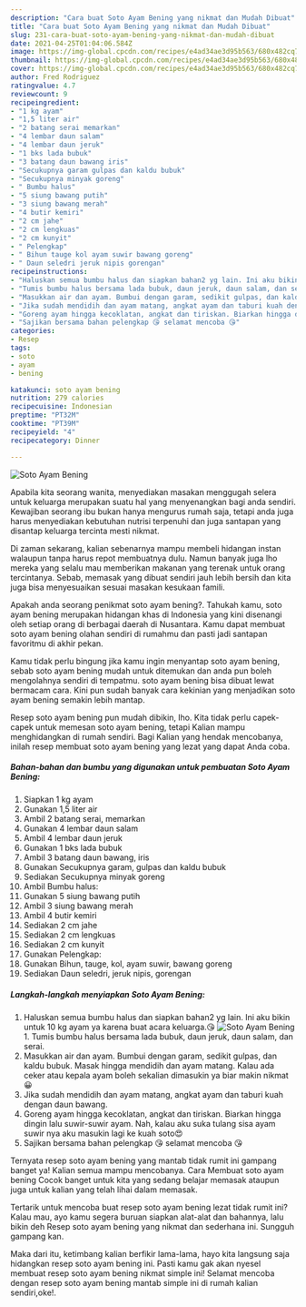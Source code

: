 ```yaml
---
description: "Cara buat Soto Ayam Bening yang nikmat dan Mudah Dibuat"
title: "Cara buat Soto Ayam Bening yang nikmat dan Mudah Dibuat"
slug: 231-cara-buat-soto-ayam-bening-yang-nikmat-dan-mudah-dibuat
date: 2021-04-25T01:04:06.584Z
image: https://img-global.cpcdn.com/recipes/e4ad34ae3d95b563/680x482cq70/soto-ayam-bening-foto-resep-utama.jpg
thumbnail: https://img-global.cpcdn.com/recipes/e4ad34ae3d95b563/680x482cq70/soto-ayam-bening-foto-resep-utama.jpg
cover: https://img-global.cpcdn.com/recipes/e4ad34ae3d95b563/680x482cq70/soto-ayam-bening-foto-resep-utama.jpg
author: Fred Rodriguez
ratingvalue: 4.7
reviewcount: 9
recipeingredient:
- "1 kg ayam"
- "1,5 liter air"
- "2 batang serai memarkan"
- "4 lembar daun salam"
- "4 lembar daun jeruk"
- "1 bks lada bubuk"
- "3 batang daun bawang iris"
- "Secukupnya garam gulpas dan kaldu bubuk"
- "Secukupnya minyak goreng"
- " Bumbu halus"
- "5 siung bawang putih"
- "3 siung bawang merah"
- "4 butir kemiri"
- "2 cm jahe"
- "2 cm lengkuas"
- "2 cm kunyit"
- " Pelengkap"
- " Bihun tauge kol ayam suwir bawang goreng"
- " Daun seledri jeruk nipis gorengan"
recipeinstructions:
- "Haluskan semua bumbu halus dan siapkan bahan2 yg lain. Ini aku bikin untuk 10 kg ayam ya karena buat acara keluarga.😘"
- "Tumis bumbu halus bersama lada bubuk, daun jeruk, daun salam, dan serai."
- "Masukkan air dan ayam. Bumbui dengan garam, sedikit gulpas, dan kaldu bubuk. Masak hingga mendidih dan ayam matang. Kalau ada ceker atau kepala ayam boleh sekalian dimasukin ya biar makin nikmat😀"
- "Jika sudah mendidih dan ayam matang, angkat ayam dan taburi kuah dengan daun bawang."
- "Goreng ayam hingga kecoklatan, angkat dan tiriskan. Biarkan hingga dingin lalu suwir-suwir ayam. Nah, kalau aku suka tulang sisa ayam suwir nya aku masukin lagi ke kuah soto😍"
- "Sajikan bersama bahan pelengkap 😘 selamat mencoba 😘"
categories:
- Resep
tags:
- soto
- ayam
- bening

katakunci: soto ayam bening 
nutrition: 279 calories
recipecuisine: Indonesian
preptime: "PT32M"
cooktime: "PT39M"
recipeyield: "4"
recipecategory: Dinner

---
```



![Soto Ayam Bening](https://img-global.cpcdn.com/recipes/e4ad34ae3d95b563/680x482cq70/soto-ayam-bening-foto-resep-utama.jpg)

Apabila kita seorang wanita, menyediakan masakan menggugah selera untuk keluarga merupakan suatu hal yang menyenangkan bagi anda sendiri. Kewajiban seorang ibu bukan hanya mengurus rumah saja, tetapi anda juga harus menyediakan kebutuhan nutrisi terpenuhi dan juga santapan yang disantap keluarga tercinta mesti nikmat.

Di zaman  sekarang, kalian sebenarnya mampu membeli hidangan instan walaupun tanpa harus repot membuatnya dulu. Namun banyak juga lho mereka yang selalu mau memberikan makanan yang terenak untuk orang tercintanya. Sebab, memasak yang dibuat sendiri jauh lebih bersih dan kita juga bisa menyesuaikan sesuai masakan kesukaan famili. 



Apakah anda seorang penikmat soto ayam bening?. Tahukah kamu, soto ayam bening merupakan hidangan khas di Indonesia yang kini disenangi oleh setiap orang di berbagai daerah di Nusantara. Kamu dapat membuat soto ayam bening olahan sendiri di rumahmu dan pasti jadi santapan favoritmu di akhir pekan.

Kamu tidak perlu bingung jika kamu ingin menyantap soto ayam bening, sebab soto ayam bening mudah untuk ditemukan dan anda pun boleh mengolahnya sendiri di tempatmu. soto ayam bening bisa dibuat lewat bermacam cara. Kini pun sudah banyak cara kekinian yang menjadikan soto ayam bening semakin lebih mantap.

Resep soto ayam bening pun mudah dibikin, lho. Kita tidak perlu capek-capek untuk memesan soto ayam bening, tetapi Kalian mampu menghidangkan di rumah sendiri. Bagi Kalian yang hendak mencobanya, inilah resep membuat soto ayam bening yang lezat yang dapat Anda coba.

<!--inarticleads1-->

##### Bahan-bahan dan bumbu yang digunakan untuk pembuatan Soto Ayam Bening:

1. Siapkan 1 kg ayam
1. Gunakan 1,5 liter air
1. Ambil 2 batang serai, memarkan
1. Gunakan 4 lembar daun salam
1. Ambil 4 lembar daun jeruk
1. Gunakan 1 bks lada bubuk
1. Ambil 3 batang daun bawang, iris
1. Gunakan Secukupnya garam, gulpas dan kaldu bubuk
1. Sediakan Secukupnya minyak goreng
1. Ambil  Bumbu halus:
1. Gunakan 5 siung bawang putih
1. Ambil 3 siung bawang merah
1. Ambil 4 butir kemiri
1. Sediakan 2 cm jahe
1. Sediakan 2 cm lengkuas
1. Sediakan 2 cm kunyit
1. Gunakan  Pelengkap:
1. Gunakan  Bihun, tauge, kol, ayam suwir, bawang goreng
1. Sediakan  Daun seledri, jeruk nipis, gorengan




<!--inarticleads2-->

##### Langkah-langkah menyiapkan Soto Ayam Bening:

1. Haluskan semua bumbu halus dan siapkan bahan2 yg lain. Ini aku bikin untuk 10 kg ayam ya karena buat acara keluarga.😘
<img src="https://img-global.cpcdn.com/steps/994112c39844c47a/160x128cq70/soto-ayam-bening-langkah-memasak-1-foto.jpg" alt="Soto Ayam Bening">1. Tumis bumbu halus bersama lada bubuk, daun jeruk, daun salam, dan serai.
1. Masukkan air dan ayam. Bumbui dengan garam, sedikit gulpas, dan kaldu bubuk. Masak hingga mendidih dan ayam matang. Kalau ada ceker atau kepala ayam boleh sekalian dimasukin ya biar makin nikmat😀
1. Jika sudah mendidih dan ayam matang, angkat ayam dan taburi kuah dengan daun bawang.
1. Goreng ayam hingga kecoklatan, angkat dan tiriskan. Biarkan hingga dingin lalu suwir-suwir ayam. Nah, kalau aku suka tulang sisa ayam suwir nya aku masukin lagi ke kuah soto😍
1. Sajikan bersama bahan pelengkap 😘 selamat mencoba 😘




Ternyata resep soto ayam bening yang mantab tidak rumit ini gampang banget ya! Kalian semua mampu mencobanya. Cara Membuat soto ayam bening Cocok banget untuk kita yang sedang belajar memasak ataupun juga untuk kalian yang telah lihai dalam memasak.

Tertarik untuk mencoba buat resep soto ayam bening lezat tidak rumit ini? Kalau mau, ayo kamu segera buruan siapkan alat-alat dan bahannya, lalu bikin deh Resep soto ayam bening yang nikmat dan sederhana ini. Sungguh gampang kan. 

Maka dari itu, ketimbang kalian berfikir lama-lama, hayo kita langsung saja hidangkan resep soto ayam bening ini. Pasti kamu gak akan nyesel membuat resep soto ayam bening nikmat simple ini! Selamat mencoba dengan resep soto ayam bening mantab simple ini di rumah kalian sendiri,oke!.


